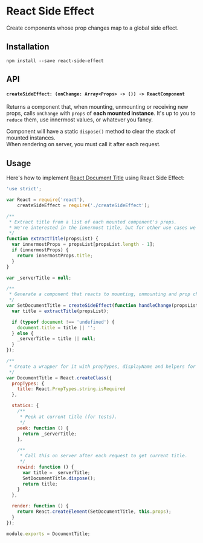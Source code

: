 # React Side Effect
Create components whose prop changes map to a global side effect.

## Installation

```
npm install --save react-side-effect
```

## API

#### `createSideEffect: (onChange: Array<Props> -> ()) -> ReactComponent`

Returns a component that, when mounting, unmounting or receiving new props, calls `onChange` with `props` of **each mounted instance**.
It's up to you to `reduce` them, use innermost values, or whatever you fancy.

Component will have a static `dispose()` method to clear the stack of mounted instances.  
When rendering on server, you must call it after each request.

## Usage

Here's how to implement [React Document Title](https://github.com/gaearon/react-document-title) using React Side Effect:

```js
'use strict';

var React = require('react'),
    createSideEffect = require('./createSideEffect');

/**
 * Extract title from a list of each mounted component's props.
 * We're interested in the innermost title, but for other use cases we might want to call `propList.reduce`.
 */
function extractTitle(propsList) {
  var innermostProps = propsList[propsList.length - 1];
  if (innermostProps) {
    return innermostProps.title;
  }
}

var _serverTitle = null;

/**
 * Generate a component that reacts to mounting, onmounting and prop changes by updating document title.
 */
var SetDocumentTitle = createSideEffect(function handleChange(propsList) {
  var title = extractTitle(propsList);

  if (typeof document !== 'undefined') {
    document.title = title || '';
  } else {
    _serverTitle = title || null;
  }
});

/**
 * Create a wrapper for it with propTypes, displayName and helpers for server and testing.
 */
var DocumentTitle = React.createClass({
  propTypes: {
    title: React.PropTypes.string.isRequired
  },

  statics: {
    /**
     * Peek at current title (for tests).
     */
    peek: function () {
      return _serverTitle;
    },

    /**
     * Call this on server after each request to get current title.
     */
    rewind: function () {
      var title = _serverTitle;
      SetDocumentTitle.dispose();
      return title;
    }
  },

  render: function () {
    return React.createElement(SetDocumentTitle, this.props);
  }
});

module.exports = DocumentTitle;
```
